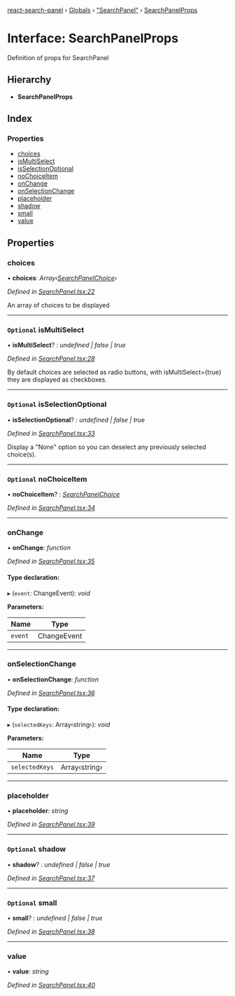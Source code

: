 [react-search-panel](../README.md) › [Globals](../globals.md) › ["SearchPanel"](../modules/_searchpanel_.md) › [SearchPanelProps](_searchpanel_.searchpanelprops.md)

# Interface: SearchPanelProps

Definition of props for SearchPanel

## Hierarchy

* **SearchPanelProps**

## Index

### Properties

* [choices](_searchpanel_.searchpanelprops.md#choices)
* [isMultiSelect](_searchpanel_.searchpanelprops.md#optional-ismultiselect)
* [isSelectionOptional](_searchpanel_.searchpanelprops.md#optional-isselectionoptional)
* [noChoiceItem](_searchpanel_.searchpanelprops.md#optional-nochoiceitem)
* [onChange](_searchpanel_.searchpanelprops.md#onchange)
* [onSelectionChange](_searchpanel_.searchpanelprops.md#onselectionchange)
* [placeholder](_searchpanel_.searchpanelprops.md#placeholder)
* [shadow](_searchpanel_.searchpanelprops.md#optional-shadow)
* [small](_searchpanel_.searchpanelprops.md#optional-small)
* [value](_searchpanel_.searchpanelprops.md#value)

## Properties

###  choices

• **choices**: *Array‹[SearchPanelChoice](_searchpanel_.searchpanelchoice.md)›*

*Defined in [SearchPanel.tsx:22](https://github.com/jeremydavidson/react-search-panel/blob/94e4d95/src/SearchPanel.tsx#L22)*

An array of choices to be displayed

___

### `Optional` isMultiSelect

• **isMultiSelect**? : *undefined | false | true*

*Defined in [SearchPanel.tsx:28](https://github.com/jeremydavidson/react-search-panel/blob/94e4d95/src/SearchPanel.tsx#L28)*

By default choices are selected as radio buttons,
with isMultiSelect={true} they are displayed as checkboxes.

___

### `Optional` isSelectionOptional

• **isSelectionOptional**? : *undefined | false | true*

*Defined in [SearchPanel.tsx:33](https://github.com/jeremydavidson/react-search-panel/blob/94e4d95/src/SearchPanel.tsx#L33)*

Display a "None" option so you can deselect any previously selected choice(s).

___

### `Optional` noChoiceItem

• **noChoiceItem**? : *[SearchPanelChoice](_searchpanel_.searchpanelchoice.md)*

*Defined in [SearchPanel.tsx:34](https://github.com/jeremydavidson/react-search-panel/blob/94e4d95/src/SearchPanel.tsx#L34)*

___

###  onChange

• **onChange**: *function*

*Defined in [SearchPanel.tsx:35](https://github.com/jeremydavidson/react-search-panel/blob/94e4d95/src/SearchPanel.tsx#L35)*

#### Type declaration:

▸ (`event`: ChangeEvent): *void*

**Parameters:**

Name | Type |
------ | ------ |
`event` | ChangeEvent |

___

###  onSelectionChange

• **onSelectionChange**: *function*

*Defined in [SearchPanel.tsx:36](https://github.com/jeremydavidson/react-search-panel/blob/94e4d95/src/SearchPanel.tsx#L36)*

#### Type declaration:

▸ (`selectedKeys`: Array‹string›): *void*

**Parameters:**

Name | Type |
------ | ------ |
`selectedKeys` | Array‹string› |

___

###  placeholder

• **placeholder**: *string*

*Defined in [SearchPanel.tsx:39](https://github.com/jeremydavidson/react-search-panel/blob/94e4d95/src/SearchPanel.tsx#L39)*

___

### `Optional` shadow

• **shadow**? : *undefined | false | true*

*Defined in [SearchPanel.tsx:37](https://github.com/jeremydavidson/react-search-panel/blob/94e4d95/src/SearchPanel.tsx#L37)*

___

### `Optional` small

• **small**? : *undefined | false | true*

*Defined in [SearchPanel.tsx:38](https://github.com/jeremydavidson/react-search-panel/blob/94e4d95/src/SearchPanel.tsx#L38)*

___

###  value

• **value**: *string*

*Defined in [SearchPanel.tsx:40](https://github.com/jeremydavidson/react-search-panel/blob/94e4d95/src/SearchPanel.tsx#L40)*
